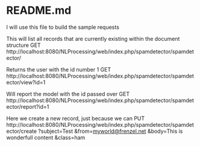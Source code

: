 # README.md #

I will use this file to build the sample requests

This will list all records that are currently existing within the document structure
GET http://localhost:8080/NLProcessing/web/index.php/spamdetector/spamdetector/

Returns the user with the id number 1
GET http://localhost:8080/NLProcessing/web/index.php/spamdetector/spamdetector/view?id=1

Will report the model with the id passed over
GET http://localhost:8080/NLProcessing/web/index.php/spamdetector/spamdetector/report?id=1

Here we create a new record, just because we can
PUT http://localhost:8080/NLProcessing/web/index.php/spamdetector/spamdetector/create
?subject=Test
&from=myworld@frenzel.net
&body=This is wonderfull content
&class=ham
